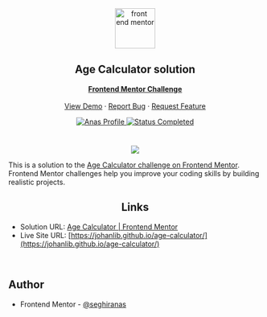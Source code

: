<div id="top"></div>

<div align="center">

  <img src="https://www.frontendmentor.io/static/images/logo-mobile.svg" alt="front end mentor" width="80">

  <h2 align="center">Age Calculator solution</h2>
  <p align="center">
  <!-- a modifier -->
    <a href="https://www.frontendmentor.io/challenges/age-calculator-koxpeBUmI"><strong>Frontend Mentor Challenge</strong></a>
    <br />
    <br />
    <a href="https://johanlib.github.io/age-calculator/">View Demo</a>
    ·
    <a href="https://github.com/johanLib/age-calculator/issues" target="_blank">Report Bug</a>
    ·
    <a href="https://github.com/johanLib/age-calculator/issues" target="_blank">Request Feature</a>
  </p>
</div>

<!-- Bagdes -->
<div align="center">
  <!-- Profile -->
  <a href="https://www.frontendmentor.io/profile/seghiranas">
    <img src="https://img.shields.io/badge/Profile-Seghir%20Anas-07043B?style=for-the-badge&logo=frontendmentor" alt="Anas Profile">
  </a>
  <!-- Status -->
  <a href="#">
    <img src="https://img.shields.io/badge/Status-Completed-brightgreen?style=for-the-badge" alt="Status Completed">
  </a>

</div>

#

<div align="center">

![](./design/desktop-preview.jpg)

</div>

This is a solution to the [Age Calculator challenge on Frontend Mentor](https://www.frontendmentor.io/challenges/age-calculator-koxpeBUmI). Frontend Mentor challenges help you improve your coding skills by building realistic projects.

<h2 align="center">Links</h2>

- Solution URL: [Age Calculator | Frontend Mentor](https://www.frontendmentor.io/solutions/age-calculator-solution-5JPlrVzzgi)
- Live Site URL: [https://johanlib.github.io/age-calculator/](https://johanlib.github.io/age-calculator/)

<br>

## Author

- Frontend Mentor - [@seghiranas](https://www.frontendmentor.io/profile/seghiranas)
